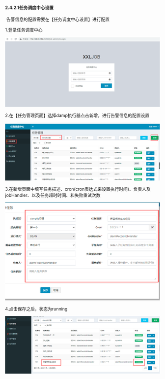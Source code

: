 #### 2.4.2.1任务调度中心设置

​     告警信息的配置需要在【任务调度中心设置】进行配置

1.登录任务调度中心

![image-20210421182349876](3.4.2.1%E4%BB%BB%E5%8A%A1%E8%B0%83%E5%BA%A6%E4%B8%AD%E5%BF%83%E8%AE%BE%E7%BD%AE.assets/image-20210421182349876.png)

2.在【任务管理页面】选择damp执行器点击新增，进行告警信息的配置设置

![image-20210422080423524](3.4.2.1%E4%BB%BB%E5%8A%A1%E8%B0%83%E5%BA%A6%E4%B8%AD%E5%BF%83%E8%AE%BE%E7%BD%AE.assets/image-20210422080423524.png)

3.在新增页面中填写任务描述、cron(cron表达式来设置执行时间)、负责人及jobHandler、以及任务超时时间、和失败重试次数

![image-20210422080557263](3.4.2.1%E4%BB%BB%E5%8A%A1%E8%B0%83%E5%BA%A6%E4%B8%AD%E5%BF%83%E8%AE%BE%E7%BD%AE.assets/image-20210422080557263.png)

4.点击保存之后，状态为running

![image-20210422082431954](3.4.2.1%E4%BB%BB%E5%8A%A1%E8%B0%83%E5%BA%A6%E4%B8%AD%E5%BF%83%E8%AE%BE%E7%BD%AE.assets/image-20210422082431954.png)